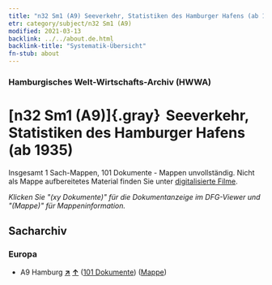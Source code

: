 ```yaml
---
title: "n32 Sm1 (A9) Seeverkehr, Statistiken des Hamburger Hafens (ab 1935)"
etr: category/subject/n32 Sm1 (A9)
modified: 2021-03-13
backlink: ../../about.de.html
backlink-title: "Systematik-Übersicht"
fn-stub: about
---
```


### Hamburgisches Welt-Wirtschafts-Archiv (HWWA)
# [n32 Sm1 (A9)]{.gray}&#8201; Seeverkehr, Statistiken des Hamburger Hafens (ab 1935)&#160; 




Insgesamt 1 Sach-Mappen, 101 Dokumente - Mappen unvollständig.
Nicht als Mappe aufbereitetes Material finden Sie unter [digitalisierte Filme](/film/h1_sh).

_Klicken Sie "(xy Dokumente)" für die Dokumentanzeige im DFG-Viewer und "(Mappe)" für Mappeninformation._

## Sacharchiv




### Europa

- A9 Hamburg [**&nearr;**](../../../geo/i/140905/about.de.html "Hamburg (alle Mappen)") [**&uarr;**](../../../geo/about.de.html#A9 "Ländersystematik") (<a href="https://pm20.zbw.eu/dfgview/sh/140905,182143" title="über: Hamburg : Seeverkehr, Statistiken des Hamburger Hafens (ab 1935)" target="_blank">101 Dokumente</a>) ([Mappe](../../../../folder/sh/1409xx/140905/1821xx/182143/about.de.html))


